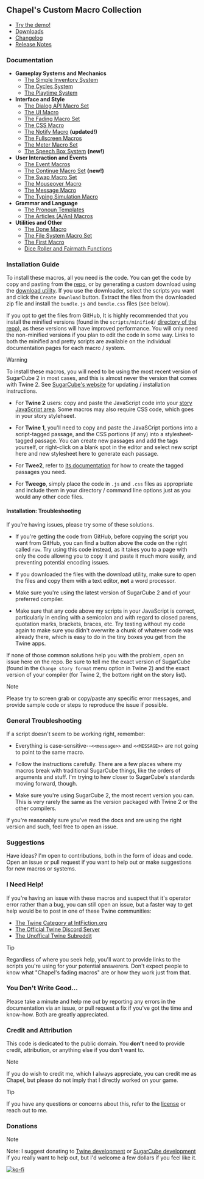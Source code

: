 ## Chapel's Custom Macro Collection 

- [Try the demo!](https://macros.twinelab.net/demo)
- [Downloads](./download ':ignore')
- [Changelog](./changelog.md)
- [Release Notes](https://twinelab.net/blog/tags/macros/)

### Documentation
- **Gameplay Systems and Mechanics**
  - [The Simple Inventory System](./simple-inventory.md)
  - [The Cycles System](./cycles-system.md)
  - [The Playtime System](./playtime-system.md)
- **Interface and Style**
  - [The Dialog API Macro Set](./dialog-api-macro-set.md)
  - [The UI Macro](./ui-macro.md)
  - [The Fading Macro Set](./fading-macros.md)
  - [The CSS Macro](./css-macro.md)
  - [The Notify Macro](./notify-macro.md) **(updated!)**
  - [The Fullscreen Macros](./fullscreen-macros.md)
  - [The Meter Macro Set](./meter-macros.md)
  - [The Speech Box System](./speech-box-system.md) **(new!)**
- **User Interaction and Events**
  - [The Event Macros](./event-macros.md)
  - [The Continue Macro Set](./continue-macro.md) **(new!)**
  - [The Swap Macro Set](./swap-macro-set.md)
  - [The Mouseover Macro](./mouseover-macro.md)
  - [The Message Macro](./message-macro.md)
  - [The Typing Simulation Macro](./type-sim.md)
- **Grammar and Language**
  - [The Pronoun Templates](./pronoun-templates.md)
  - [The Articles (A/An) Macros](./articles.md)
- **Utilities and Other**
  - [The Done Macro](./done-macro.md)
  - [The File System Macro Set](./file-system-macros.md)
  - [The First Macro](./first-macro.md)
  - [Dice Roller and Fairmath Functions](./operations-api.md)

### Installation Guide

To install these macros, all you need is the code. You can get the code by copy and pasting from the [repo](https://github.com/ChapelR/custom-macros-for-sugarcube-2/tree/master/scripts), or by generating a custom download using the [download utility](./download ':ignore'). If you use the downloader, select the scripts you want and click the `Create Download` button. Extract the files from the downloaded zip file and install the `bundle.js` and `bundle.css` files (see below).

If you opt to get the files from GitHub, It is highly recommended that you install the minified versions (found in the `scripts/minified/` [directory of the repo](https://github.com/ChapelR/custom-macros-for-sugarcube-2/tree/master/scripts/minified)), as these versions will have improved performance.  You will only need the non-minified versions if you plan to edit the code in some way. Links to both the minified and pretty scripts are available on the individual documentation pages for each macro / system.

> [!WARNING]
> To install these macros, you will need to be using the most recent version of SugarCube 2 in most cases, and this is almost never the version that comes with Twine 2.  See [SugarCube's website](http://www.motoslave.net/sugarcube/2/#downloads) for updating / installation instructions.

- For **Twine 2** users: copy and paste the JavaScript code into your [story JavaScript area](https://twinery.org/wiki/twine2:adding_custom_javascript_and_css).  Some macros may also require CSS code, which goes in your story stylehseet.

- For **Twine 1**, you'll need to copy and paste the JavaSCript portions into a script-tagged passage, and the CSS portions (if any) into a stylesheet-tagged passage. You can create new passages and add the tags yourself, or right-click on a blank spot in the editor and select new script here and new stylesheet here to generate each passage.

- For **Twee2**, refer to [its documentation](https://dan-q.github.io/twee2/documentation.html#twee2-syntax-special-passages) for how to create the tagged passages you need.

- For **Tweego**, simply place the code in `.js` and `.css` files as appropriate and include them in your directory / command line options just as you would any other code files.

#### Installation: Troubleshooting

If you're having issues, please try some of these solutions.

- If you're getting the code from GitHub, before copying the script you want from GitHub, you can find a button above the code on the right called `raw`.  Try using this code instead, as it takes you to a page with only the code allowing you to copy it and paste it much more easily, and preventing potential encoding issues.

- If you downloaded the files with the download utility, make sure to open the files and copy them with a text editor, **not** a word processor.

- Make sure you're using the latest version of SugarCube 2 and of your preferred compiler.

- Make sure that any code above my scripts in your JavaScript is correct, particularly in ending with a semicolon and with regard to closed parens, quotation marks, brackets, braces, etc. Try testing without my code again to make sure you didn't overwrite a chunk of whatever code was already there, which is easy to do in the tiny boxes you get from the Twine apps.

If none of those common solutions help you with the problem, open an issue here on the repo.  Be sure to tell me the exact version of SugarCube (found in the `Change story format` menu option in Twine 2) and the exact version of your compiler (for Twine 2, the bottom right on the story list).

> [!NOTE]
> Please try to screen grab or copy/paste any specific error messages, and provide sample code or steps to reproduce the issue if possible.

### General Troubleshooting

If a script doesn't seem to be working right, remember:
 * Everything is case-sensitive--`<<message>>` and `<<MESSAGE>>` are not going to point to the same macro.

 * Follow the instructions carefully.  There are a few places where my macros break with traditional SugarCube things, like the orders of arguments and stuff.  I'm trying to hew closer to SugarCube's standards moving forward, though.

 * Make sure you're using SugarCube 2, the most recent version you can.  This is very rarely the same as the version packaged with Twine 2 or the other compilers.

If you're reasonably sure you've read the docs and are using the right version and such, feel free to open an issue.

### Suggestions

Have ideas? I'm open to contributions, both in the form of ideas and code. Open an issue or pull request if you want to help out or make suggestions for new macros or systems.

### I Need Help!

If you're having an issue with these macros and suspect that it's operator error rather than a bug, you can still open an issue, but a faster way to get help would be to post in one of these Twine communities:

 * [The Twine Category at IntFiction.org](https://intfiction.org/c/authoring/twine)
 * [The Official Twine Discord Server](https://discordapp.com/invite/n5dJvPp)
 * [The Unoffical Twine Subreddit](https://www.reddit.com/r/twinegames/)

> [!TIP]
> Regardless of where you seek help, you'll want to provide links to the scripts you're using for your potential answerers.  Don't expect people to know what "Chapel's fading macros" are or how they work just from that.

### You Don't Write Good...

Please take a minute and help me out by reporting any errors in the documentation via an issue, or pull request a fix if you've got the time and know-how.  Both are greatly appreciated.

### Credit and Attribution

This code is dedicated to the public domain.  You **don't** need to provide credit, attribution, or anything else if you don't want to.

> [!NOTE]
> If you do wish to credit me, which I always appreciate, you can credit me as Chapel, but please do not imply that I directly worked on your game.

> [!TIP]
> If you have any questions or concerns about this, refer to the [license](https://github.com/ChapelR/custom-macros-for-sugarcube-2/blob/master/LICENSE) or reach out to me.

### Donations

> [!NOTE]
> Note: I suggest donating to [Twine development](https://www.patreon.com/klembot) or [SugarCube development](https://www.patreon.com/thomasmedwards) if you really want to help out, but I'd welcome a few dollars if you feel like it.

[![ko-fi](https://www.ko-fi.com/img/donate_sm.png)](https://ko-fi.com/F1F8IC35)